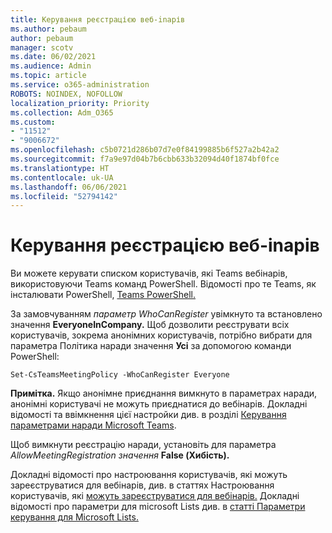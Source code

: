 ```yaml
---
title: Керування реєстрацією веб-inарів
ms.author: pebaum
author: pebaum
manager: scotv
ms.date: 06/02/2021
ms.audience: Admin
ms.topic: article
ms.service: o365-administration
ROBOTS: NOINDEX, NOFOLLOW
localization_priority: Priority
ms.collection: Adm_O365
ms.custom:
- "11512"
- "9006672"
ms.openlocfilehash: c5b0721d286b07d7e0f84199885b6f527a2b42a2
ms.sourcegitcommit: f7a9e97d04b7b6cbb633b32094d40f1874bf0fce
ms.translationtype: HT
ms.contentlocale: uk-UA
ms.lasthandoff: 06/06/2021
ms.locfileid: "52794142"
---
```

# <a name="manage-webinar-registration"></a>Керування реєстрацією веб-inарів

Ви можете керувати списком користувачів, які Teams вебінарів, використовуючи Teams команд PowerShell. Відомості про те Teams, як інсталювати PowerShell, [Teams PowerShell.](/microsoftteams/teams-powershell-install) 

За замовчуванням *параметр WhoCanRegister* увімкнуто та встановлено значення **EveryoneInCompany.** Щоб дозволити реєструвати всіх користувачів, зокрема анонімних користувачів, потрібно вибрати для параметра Політика наради значення **Усі** за допомогою команди PowerShell:

`Set-CsTeamsMeetingPolicy -WhoCanRegister Everyone`

**Примітка.** Якщо анонімне приєднання вимкнуто в параметрах наради, анонімні користувачі не можуть приєднатися до вебінарів. Докладні відомості та ввімкнення цієї настройки див. в розділі [Керування параметрами наради Microsoft Teams](/microsoftteams/meeting-settings-in-teams).

Щоб вимкнути реєстрацію наради, установіть для параметра *AllowMeetingRegistration значення* **False (Хибість).**

Докладні відомості про настроювання користувачів, які можуть зареєструватися для вебінарів, див. в статтях Настроювання користувачів, які [можуть зареєструватися для вебінарів.](/microsoftteams/set-up-webinars?source=docs#configure-who-can-register-for-webinars) Докладні відомості про параметри для microsoft Lists див. в [статті Параметри керування для Microsoft Lists.](/sharepoint/control-lists)
